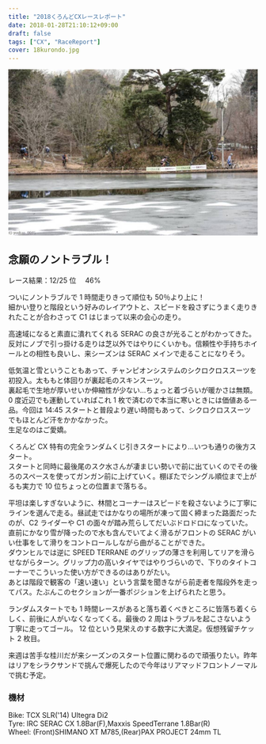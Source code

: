 ```yaml
---
title: "2018くろんどCXレースレポート"
date: 2018-01-28T21:10:12+09:00
draft: false
tags: ["CX", "RaceReport"]
cover: 18kurondo.jpg
---
```


![image](18kurondo.jpg)

## 念願のノントラブル！

レース結果：12/25 位　 46%

ついにノントラブルで 1 時間走りきって順位も 50％より上に！\
細かい登りと階段という好みのレイアウトと、スピードを殺さずにうまく走りきれたことが合わさって C1 はじまって以来の会心の走り。

高速域になると素直に潰れてくれる SERAC の良さが光ることがわかってきた。反対にノブで引っ掛ける走りは芝以外ではやりにくいかも。信頼性や手持ちホイールとの相性も良いし、来シーズンは SERAC メインで走ることになりそう。

低気温と雪ということもあって、チャンピオンシステムのシクロクロススーツを初投入。太ももと体回りが裏起毛のスキンスーツ。\
裏起毛で生地が厚いせいか伸縮性が少ない…ちょっと着づらいが暖かさは無類。0 度近辺でも運動していればこれ 1 枚で済むので本当に寒いときには価値ある一品。今回は 14:45 スタートと普段より遅い時間もあって、シクロクロススーツでもほとんど汗をかかなかった。\
生足なのはご愛嬌。

くろんど CX 特有の完全ランダムくじ引きスタートにより…いつも通りの後方スタート。\
スタートと同時に最後尾のスク水さんが凄まじい勢いで前に出ていくのでその後ろのスペースを使ってガンガン前に上げていく。棚ぼたでシングル順位まで上がるも実力で 10 位ちょっとの位置まで落ちる。

平坦は楽しすぎないように、林間とコーナーはスピードを殺さないように丁寧にラインを選んで走る。昼試走ではかなりの場所が凍って固く締まった路面だったのが、C2 ライダーや C1 の面々が踏み荒らしてだいぶドロドロになっていた。直前にかなり雪が降ったので水も含んでいてよく滑るがフロントの SERAC がいい仕事をして滑りをコントロールしながら曲がることができた。\
ダウンヒルでは逆に SPEED TERRANE のグリップの薄さを利用してリアを滑らせながらターン。グリップ力の高いタイヤではやりづらいので、下りのタイトコーナーでこういった使い方ができるのはありがたい。\
あとは階段で観客の「速い速い」という言葉を聞きながら前走者を階段外を走ってパス。たぶんこのセクションが一番ポジションを上げられたと思う。

ランダムスタートでも 1 時間レースがあると落ち着くべきところに皆落ち着くらしく、前後に人がいなくなってくる。最後の 2 周はトラブルを起こさないよう丁寧に走ってゴール。
12 位という見栄えのする数字に大満足。仮想残留チケット 2 枚目。

来週は苦手な桂川だが来シーズンのスタート位置に関わるので頑張りたい。昨年はリアをシラクサンドで挑んで爆死したので今年はリアマッドフロントノーマルで挑む予定。

### 機材

Bike: TCX SLR('14) Ultegra Di2\
Tyre: IRC SERAC CX 1.8Bar(F),Maxxis SpeedTerrane 1.8Bar(R)\
Wheel: (Front)SHIMANO XT M785,(Rear)PAX PROJECT 24mm TL

<linkBox isAmazonLink url="http://www.amazon.co.jp/exec/obidos/ASIN/B00DKUM0AA/gensobunya-22/ref=nosim/" />
